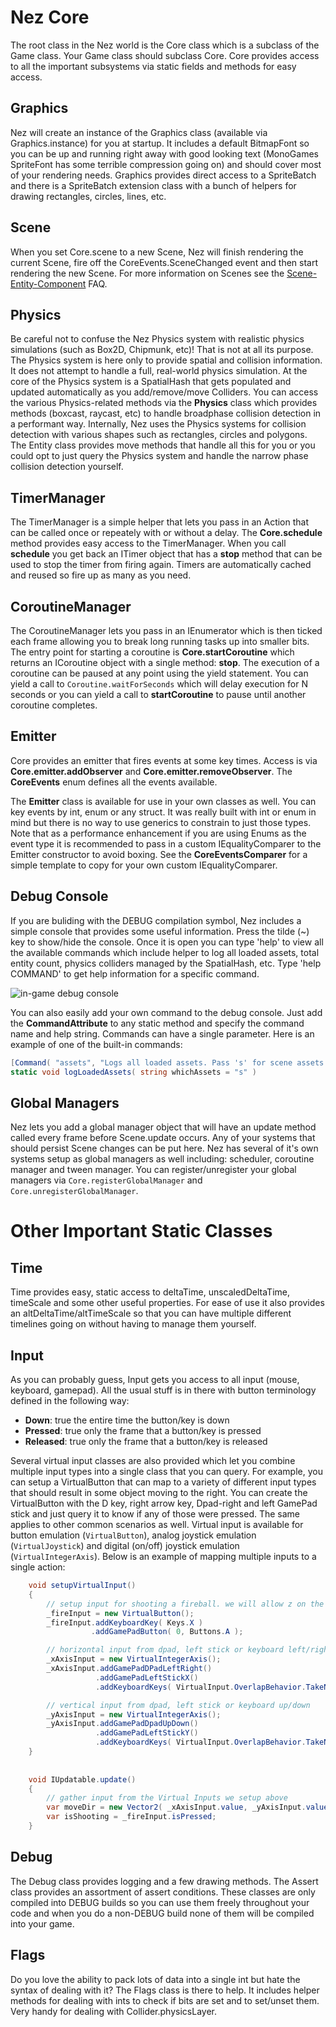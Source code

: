 Nez Core
==========
The root class in the Nez world is the Core class which is a subclass of the Game class. Your Game class should subclass Core. Core provides access to all the important subsystems via static fields and methods for easy access.


## Graphics
Nez will create an instance of the Graphics class (available via Graphics.instance) for you at startup. It includes a default BitmapFont so you can be up and running right away with good looking text (MonoGames SpriteFont has some terrible compression going on) and should cover most of your rendering needs. Graphics provides direct access to a SpriteBatch and there is a SpriteBatch extension class with a bunch of helpers for drawing rectangles, circles, lines, etc.


## Scene
When you set Core.scene to a new Scene, Nez will finish rendering the current Scene, fire off the CoreEvents.SceneChanged event and then start rendering the new Scene. For more information on Scenes see the [Scene-Entity-Component](Scene-Entity-Component.md) FAQ.


## Physics
Be careful not to confuse the Nez Physics system with realistic physics simulations (such as Box2D, Chipmunk, etc)! That is not at all its purpose. The Physics system is here only to provide spatial and collision information. It does not attempt to handle a full, real-world physics simulation. At the core of the Physics system is a SpatialHash that gets populated and updated automatically as you add/remove/move Colliders. You can access the various Physics-related methods via the **Physics** class which provides methods (boxcast, raycast, etc) to handle broadphase collision detection in a performant way. Internally, Nez uses the Physics systems for collision detection with various shapes such as rectangles, circles and polygons. The Entity class provides move methods that handle all this for you or you could opt to just query the Physics system and handle the narrow phase collision detection yourself.


## TimerManager
The TimerManager is a simple helper that lets you pass in an Action that can be called once or repeately with or without a delay. The **Core.schedule** method provides easy access to the TimerManager. When you call **schedule** you get back an ITimer object that has a **stop** method that can be used to stop the timer from firing again. Timers are automatically cached and reused so fire up as many as you need.


## CoroutineManager
The CoroutineManager lets you pass in an IEnumerator which is then ticked each frame allowing you to break long running tasks up into smaller bits. The entry point for starting a coroutine is **Core.startCoroutine** which returns an ICoroutine object with a single method: **stop**. The execution of a coroutine can be paused at any point using the yield statement. You can yield a call to `Coroutine.waitForSeconds` which will delay execution for N seconds or you can yield a call to **startCoroutine** to pause until another coroutine completes.


## Emitter<CoreEvents>
Core provides an emitter that fires events at some key times. Access is via **Core.emitter.addObserver** and **Core.emitter.removeObserver**. The **CoreEvents** enum defines all the events available.

The **Emitter<T>** class is available for use in your own classes as well. You can key events by int, enum or any struct. It was really built with int or enum in mind but there is no way to use generics to constrain to just those types. Note that as a performance enhancement if you are using Enums as the event type it is recommended to pass in a custom IEqualityComparer<T> to the Emitter constructor to avoid boxing. See the **CoreEventsComparer** for a simple template to copy for your own custom IEqualityComparer<T>.


## Debug Console
If you are buliding with the DEBUG compilation symbol, Nez includes a simple console that provides some useful information. Press the tilde (~) key to show/hide the console. Once it is open you can type 'help' to view all the available commands which include helper to log all loaded assets, total entity count, physics colliders managed by the SpatialHash, etc. Type 'help COMMAND' to get help information for a specific command.

![in-game debug console](images/console.png)

You can also easily add your own command to the debug console. Just add the **CommandAttribute** to any static method and specify the command name and help string. Commands can have a single parameter. Here is an example of one of the built-in commands:

```cs
[Command( "assets", "Logs all loaded assets. Pass 's' for scene assets or 'g' for global assets" )]
static void logLoadedAssets( string whichAssets = "s" )
```


## Global Managers
Nez lets you add a global manager object that will have an update method called every frame before Scene.update occurs. Any of your systems that should persist Scene changes can be put here. Nez has several of it's own systems setup as global managers as well including: scheduler, coroutine manager and tween manager. You can register/unregister your global managers via `Core.registerGlobalManager` and `Core.unregisterGlobalManager`.




Other Important Static Classes
==

## Time
Time provides easy, static access to deltaTime, unscaledDeltaTime, timeScale and some other useful properties. For ease of use it also provides an altDeltaTime/altTimeScale so that you can have multiple different timelines going on without having to manage them yourself.


## Input
As you can probably guess, Input gets you access to all input (mouse, keyboard, gamepad). All the usual stuff is in there with button terminology defined in the following way:

- **Down**: true the entire time the button/key is down
- **Pressed**: true only the frame that a button/key is pressed
- **Released**: true only the frame that a button/key is released

Several virtual input classes are also provided which let you combine multiple input types into a single class that you can query. For example, you can setup a VirtualButton that can map to a variety of different input types that should result in some object moving to the right. You can create the VirtualButton with the D key, right arrow key, Dpad-right and left GamePad stick and just query it to know if any of those were pressed. The same applies to other common scenarios as well. Virtual input is available for button emulation (`VirtualButton`), analog joystick emulation (`VirtualJoystick`) and digital (on/off) joystick emulation (`VirtualIntegerAxis`). Below is an example of mapping multiple inputs to a single action:

```csharp
	void setupVirtualInput()
	{
		// setup input for shooting a fireball. we will allow z on the keyboard or a on the gamepad
		_fireInput = new VirtualButton();
		_fireInput.addKeyboardKey( Keys.X )
				  .addGamePadButton( 0, Buttons.A );

		// horizontal input from dpad, left stick or keyboard left/right
		_xAxisInput = new VirtualIntegerAxis();
		_xAxisInput.addGamePadDPadLeftRight()
				   .addGamePadLeftStickX()
				   .addKeyboardKeys( VirtualInput.OverlapBehavior.TakeNewer, Keys.Left, Keys.Right );

		// vertical input from dpad, left stick or keyboard up/down
		_yAxisInput = new VirtualIntegerAxis();
		_yAxisInput.addGamePadDpadUpDown()
				   .addGamePadLeftStickY()
				   .addKeyboardKeys( VirtualInput.OverlapBehavior.TakeNewer, Keys.Up, Keys.Down );
	}
		
			
	void IUpdatable.update()
	{
		// gather input from the Virtual Inputs we setup above
		var moveDir = new Vector2( _xAxisInput.value, _yAxisInput.value );
		var isShooting = _fireInput.isPressed;
	}
```


## Debug
The Debug class provides logging and a few drawing methods. The Assert class provides an assortment of assert conditions. These classes are only compiled into DEBUG builds so you can use them freely throughout your code and when you do a non-DEBUG build none of them will be compiled into your game.



## Flags
Do you love the ability to pack lots of data into a single int but hate the syntax of dealing with it? The Flags class is there to help. It includes helper methods for dealing with ints to check if bits are set and to set/unset them. Very handy for dealing with Collider.physicsLayer.


